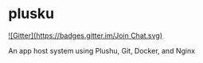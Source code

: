 plusku
======
[![Gitter](https://badges.gitter.im/Join Chat.svg)](https://gitter.im/plushu/plusku?utm_source=badge&utm_medium=badge&utm_campaign=pr-badge&utm_content=badge)

An app host system using Plushu, Git, Docker, and Nginx
